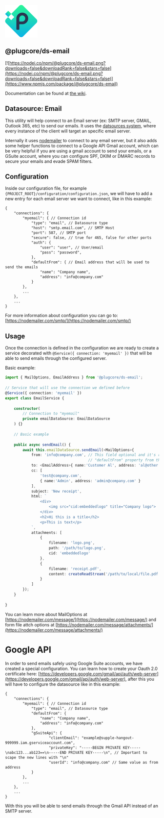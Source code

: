 
![plugcore.com](https://raw.githubusercontent.com/plugcore/plug/master/_docs/logo.png "plugcore.com")

## @plugcore/ds-email

[![https://nodei.co/npm/@plugcore/ds-email.png?downloads=false&downloadRank=false&stars=false](https://nodei.co/npm/@plugcore/ds-email.png?downloads=false&downloadRank=false&stars=false)](https://www.npmjs.com/package/@plugcore/ds-email)

Documentation can be found at [the wiki](https://github.com/plugcore/plugcore/wiki/Email-connection).
 
## Datasource: Email
 
This utility will help connect to an Email server (ex: SMTP server, GMAIL, Outlook 365, etc)  to send our emails. It uses the [datsources system](https://github.com/plugcore/plugcore/wiki/Datasources-configuration),
where every instance of the client will target an specific email server.
 
Internally it uses [nodemailer](https://nodemailer.com/about/) to connect to any email server, but it also adds some helper functions to connect to a Google API Gmail account, which can be very helpful if you are using a gmail account to send your emails, or a GSuite account, where you can configure SPF, DKIM or DMARC records to secure your emails and evade SPAM filters.
 
## Configuration
 
Inside our configuration file, for example `{PROJECT_ROOT}/configuration/configuration.json`, we will have to add a new
entry for each email server we want to connect, like in this example:
 
```
{
    "connections": {
        "myemail": { // Connection id
            "type": "email", // Datasource type
            "host": "smtp.email.com", // SMTP Host
            "port": 587, // SMTP port
            "secure": false, // true for 465, false for other ports
            "auth": {
                "user": "user", // User/email
                "pass": "password",
            },
            "defaultFrom": { // Email address that will be used to send the emails
                "name": "Company name",
                "address": "info@company.com"
            }
        },
        ...
    },
    ...
}
```

For more information about configuration you can go to: [https://nodemailer.com/smtp/](https://nodemailer.com/smtp/)

## Usage
 
Once the connection is defined in the configuration we are ready to create a service decorated with `@Service({ connection: 'myemail' })`
that will be able to send emails through the configured server. 
 
Basic example:
 
```typescript
import { MailOptions, EmailAddress } from '@plugcore/ds-email';
 
// Service that will use the connection we defined before
@Service({ connection: 'myemail' })
export class EmailService { 
 
    constructor(
        // Connection to "myemail"
        private emailDataSource: EmailDataSource
    ) {}
 
    // Basic example
 
    public async sendEmail() {
        await this.emailDataSource.sendEmail(<MailOptions>{
            from: 'info@company.com', // This field optional and it's recommended to leave it empty so the system will use the 
                                      // "defaultFrom" property from the configuration file
            to: <EmailAddress>{ name:'Customer Al', address: 'al@other.com' },
            cc: [
                'test@company.com',
                { name:'Admin', address: 'admin@company.com' }
            ],
            subject: 'New receipt',
            html: `
                <div>
                    <img src="cid:embeddedlogo" title="Company logo">
                </div>
                <h2>Hi this is a title</h2>
                <p>This is text</p>
            `,
            attachments: [
                {
                    filename: 'logo.png',
                    path: '/path/to/logo.png',
                    cid: 'embeddedlogo'
                },
                {
                    filename: 'receipt.pdf',
                    content: createReadStream('/path/to/local/file.pdf')
                }
            ]
        });
    }
  
}
```
 
You can learn more about MailOptions at [https://nodemailer.com/message/](https://nodemailer.com/message/) and form file attch options at [https://nodemailer.com/message/attachments/](https://nodemailer.com/message/attachments/)

# Google API
 
In order to send emails safely using Google Suite accounts, we have created a special configuration. You can learn how to create your Oauth 2.0 certificate here: [https://developers.google.com/gmail/api/auth/web-server](https://developers.google.com/gmail/api/auth/web-server), after this you will have to configure the datasource like in this example:
 
```
{
    "connections": {
        "myemail": { // Connection id
            "type": "email", // Datasource type
            "defaultFrom": {
                "name": "Company name",
                "address": "info@company.com"
            },
            "gSuiteApi": {
                    "clientEmail": "example@supple-hangout-999999.iam.gserviceaccount.com",
                    "privateKey": "-----BEGIN PRIVATE KEY-----\nabc123...ab123==\n-----END PRIVATE KEY-----\n", // Important to scape the new lines with "\n"
                    "userId": "info@company.com" // Same value as from address
            }
        },
        ...
    },
    ...
}
```
 
With this you will be able to send emails through the Gmail API instead of an SMTP server.
 